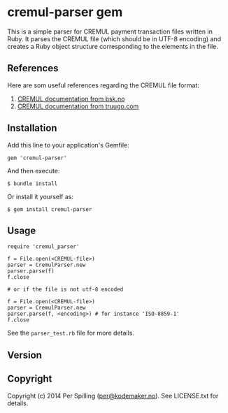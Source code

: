 # cremul-parser gem

This is a simple parser for CREMUL payment transaction files written in Ruby. It parses
the CREMUL file (which should be in UTF-8 encoding) and creates a Ruby object structure
corresponding to the elements in the file.

## References

Here are som useful references regarding the CREMUL file format:

1. [CREMUL documentation from bsk.no](http://bsk.no/hovedmeny/gjeldende-standarder.aspx)
2. [CREMUL documentation from truugo.com](http://www.truugo.com/edifact/d12b/cremul/)

## Installation

Add this line to your application's Gemfile:

    gem 'cremul-parser'

And then execute:

    $ bundle install

Or install it yourself as:

    $ gem install cremul-parser

## Usage

```
require 'cremul_parser'

f = File.open(<CREMUL-file>)
parser = CremulParser.new
parser.parse(f)
f.close

# or if the file is not utf-8 encoded

f = File.open(<CREMUL-file>)
parser = CremulParser.new
parser.parse(f, <encoding>) # for instance 'ISO-8859-1'
f.close

```

See the `parser_test.rb` file for more details.

## Version

## Copyright

Copyright (c) 2014 Per Spilling (per@kodemaker.no). See LICENSE.txt for details.
